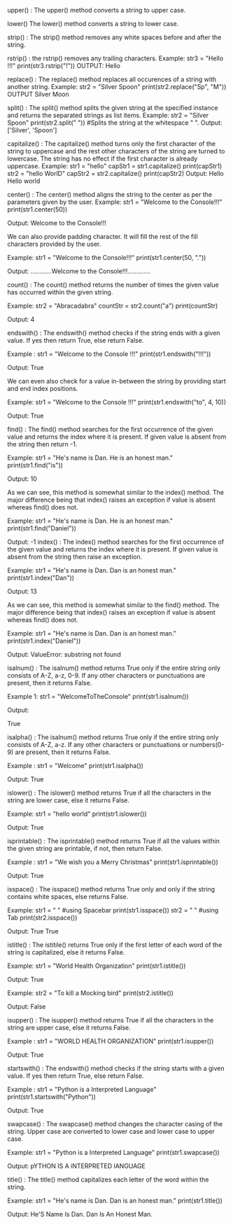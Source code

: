 upper() :
The upper() method converts a string to upper case.

lower()
The lower() method converts a string to lower case.

strip() :
The strip() method removes any white spaces before and after the string.

rstrip() :
the rstrip() removes any trailing characters. 
Example:
str3 = "Hello !!!"
print(str3.rstrip("!"))
OUTPUT:
Hello

replace() :
The replace() method replaces all occurences of a string with another string. 
Example:
str2 = "Silver Spoon"
print(str2.replace("Sp", "M"))
OUTPUT
Silver Moon

split() :
The split() method splits the given string at the specified instance and returns the separated strings as list items.
Example:
str2 = "Silver Spoon"
print(str2.split(" "))      #Splits the string at the whitespace " ".
Output:
['Silver', 'Spoon']

capitalize() :
The capitalize() method turns only the first character of the string to uppercase and the rest other characters of the string are turned to lowercase. The string has no effect if the first character is already uppercase.
Example:
str1 = "hello"
capStr1 = str1.capitalize()
print(capStr1)
str2 = "hello WorlD"
capStr2 = str2.capitalize()
print(capStr2)
Output:
Hello
Hello world

center() :
The center() method aligns the string to the center as per the parameters given by the user.
Example:
str1 = "Welcome to the Console!!!"
print(str1.center(50))

Output:
            Welcome to the Console!!!

We can also provide padding character. It will fill the rest of the fill characters provided by the user.

Example:
str1 = "Welcome to the Console!!!"
print(str1.center(50, "."))

Output:
............Welcome to the Console!!!.............

count() :
The count() method returns the number of times the given value has occurred within the given string.

Example:
str2 = "Abracadabra"
countStr = str2.count("a")
print(countStr)

Output:
4

endswith() :
The endswith() method checks if the string ends with a given value. If yes then return True, else return False.

Example :
str1 = "Welcome to the Console !!!"
print(str1.endswith("!!!"))

Output:
True

We can even also check for a value in-between the string by providing start and end index positions.

Example:
str1 = "Welcome to the Console !!!"
print(str1.endswith("to", 4, 10))

Output:
True

find() :
The find() method searches for the first occurrence of the given value and returns the index where it is present. If given value is absent from the string then return -1.

Example:
str1 = "He's name is Dan. He is an honest man."
print(str1.find("is"))

Output:
10

As we can see, this method is somewhat similar to the index() method. The major difference being that index() raises an exception if value is absent whereas find() does not.

Example:
str1 = "He's name is Dan. He is an honest man."
print(str1.find("Daniel"))

Output:
-1
index() :
The index() method searches for the first occurrence of the given value and returns the index where it is present. If given value is absent from the string then raise an exception.

Example:
str1 = "He's name is Dan. Dan is an honest man."
print(str1.index("Dan"))

Output:
13

As we can see, this method is somewhat similar to the find() method. The major difference being that index() raises an exception if value is absent whereas find() does not.

Example:
str1 = "He's name is Dan. Dan is an honest man."
print(str1.index("Daniel"))

Output:
ValueError: substring not found

isalnum() :
The isalnum() method returns True only if the entire string only consists of A-Z, a-z, 0-9. If any other characters or punctuations are present, then it returns False.

Example 1:
str1 = "WelcomeToTheConsole"
print(str1.isalnum())

Output:

True

isalpha() :
The isalnum() method returns True only if the entire string only consists of A-Z, a-z. If any other characters or punctuations or numbers(0-9) are present, then it returns False.

Example :
str1 = "Welcome"
print(str1.isalpha())

Output:
True

islower() :
The islower() method returns True if all the characters in the string are lower case, else it returns False.

Example:
str1 = "hello world"
print(str1.islower())

Output:
True

isprintable() :
The isprintable() method returns True if all the values within the given string are printable, if not, then return False.

Example :
str1 = "We wish you a Merry Christmas"
print(str1.isprintable())

Output:
True

isspace() :
The isspace() method returns True only and only if the string contains white spaces, else returns False.

Example:
str1 = "        "       #using Spacebar
print(str1.isspace())
str2 = "        "       #using Tab
print(str2.isspace())

Output:
True
True

istitle() :
The istitile() returns True only if the first letter of each word of the string is capitalized, else it returns False.

Example:
str1 = "World Health Organization" 
print(str1.istitle())

Output:
True

Example:
str2 = "To kill a Mocking bird"
print(str2.istitle())

Output:
False

isupper() :
The isupper() method returns True if all the characters in the string are upper case, else it returns False.

Example :
str1 = "WORLD HEALTH ORGANIZATION" 
print(str1.isupper())

Output:
True

startswith() :
The endswith() method checks if the string starts with a given value. If yes then return True, else return False.

Example :
str1 = "Python is a Interpreted Language" 
print(str1.startswith("Python"))

Output:
True

swapcase() :
The swapcase() method changes the character casing of the string. Upper case are converted to lower case and lower case to upper case.

Example:
str1 = "Python is a Interpreted Language" 
print(str1.swapcase())

Output:
pYTHON IS A iNTERPRETED lANGUAGE

title() :
The title() method capitalizes each letter of the word within the string.

Example:
str1 = "He's name is Dan. Dan is an honest man."
print(str1.title())

Output:
He'S Name Is Dan. Dan Is An Honest Man.